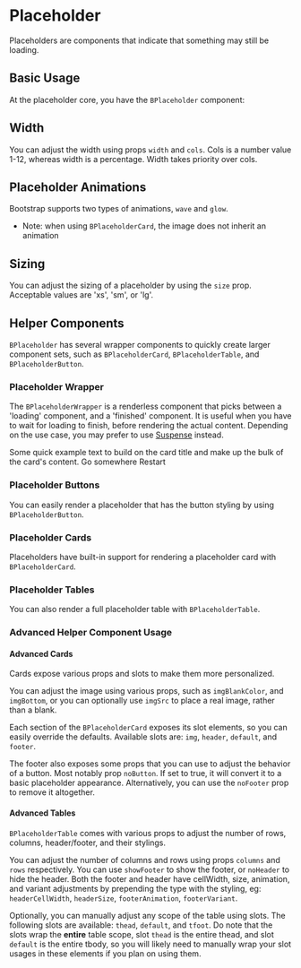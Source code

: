 # Placeholder

<PageHeader>

Placeholders are components that indicate that something may still be loading.

</PageHeader>

## Basic Usage

At the placeholder core, you have the `BPlaceholder` component:

<HighlightCard>
  <BPlaceholder />
  <BPlaceholder width="65" variant="danger" />
  <BPlaceholder cols="6" variant="info" />
  <template #html>

```vue-html
<BPlaceholder cols="7" />
<BPlaceholder width="65" />
<BPlaceholder cols="6" />
```

  </template>
</HighlightCard>

## Width

You can adjust the width using props `width` and `cols`. Cols is a number value 1-12, whereas width is a percentage. Width takes priority over cols.

<HighlightCard>
  <BPlaceholder width="30" cols="12" />
  <BPlaceholder width="75%" variant="danger" />
  <BPlaceholder width="12" variant="warning" />
  <BPlaceholder :cols="6" variant="info" />
  <BPlaceholder cols="8" variant="info" />
  <template #html>

```vue-html
<BPlaceholder width="30" cols="12" />
<BPlaceholder width="75%" variant="danger" />
<BPlaceholder width="12" variant="warning" />
<BPlaceholder :cols="6" variant="info" />
<BPlaceholder cols="8" variant="info" />
```

  </template>
</HighlightCard>

## Placeholder Animations

Bootstrap supports two types of animations, `wave` and `glow`.

- Note: when using `BPlaceholderCard`, the image does not inherit an animation

<HighlightCard>
  <BPlaceholderCard style="max-width: 20rem; " animation="glow" class="mb-3" />
  <BPlaceholderCard style="max-width: 20rem; " animation="wave" class="mb-3" />
  <BPlaceholder animation="glow" />
  <template #html>

```vue-html
<BPlaceholderCard style="max-width: 20rem; " animation="glow" />
<BPlaceholderCard style="max-width: 20rem; " animation="wave" />
<BPlaceholder animation="glow" />
```

  </template>
</HighlightCard>

## Sizing

You can adjust the sizing of a placeholder by using the `size` prop. Acceptable values are 'xs', 'sm', or 'lg'.

<HighlightCard>
  <BPlaceholder size="lg" />
  <BPlaceholder size="sm" />
  <BPlaceholder size="xs" />
  <template #html>

```vue-html
<BPlaceholder size="lg" />
<BPlaceholder size="sm" />
<BPlaceholder size="xs" />
```

  </template>
</HighlightCard>

## Helper Components

`BPlaceholder` has several wrapper components to quickly create larger component sets, such as `BPlaceholderCard`, `BPlaceholderTable`, and `BPlaceholderButton`.

### Placeholder Wrapper

The `BPlaceholderWrapper` is a renderless component that picks between a 'loading' component, and a 'finished' component. It is useful when you have to wait for loading to finish, before rendering the actual content. Depending on the use case, you may prefer to use [Suspense](https://vuejs.org/guide/built-ins/suspense.html) instead.

<HighlightCard>
  <BPlaceholderWrapper :loading="loading">
    <template #loading>
      <BPlaceholderCard style="max-width: 20rem;" no-footer />
    </template>
    <BCard
      title="Card Title"
      img-src="https://picsum.photos/600/300/?image=25"
      img-alt="Image"
      img-top
      tag="article"
      style="max-width: 20rem;"
      class="mb-2"
    >
      <BCardText>
        Some quick example text to build on the card title and make up the bulk of the card's content.
      </BCardText>
      <BButton href="#placeholder-wrapper" variant="primary">Go somewhere</BButton>
    </BCard>
  </BPlaceholderWrapper>
  <BButton @click="startLoading">Restart</BButton>
  <template #html>

```vue
<template>
  <BPlaceholderWrapper :loading="loading">
    <template #loading>
      <BPlaceholderCard style="max-width: 20rem;" no-footer />
    </template>
    <BCard
      title="Card Title"
      img-src="https://picsum.photos/600/300/?image=25"
      img-alt="Image"
      img-top
      tag="article"
      style="max-width: 20rem;"
      class="mb-2"
    >
      <BCardText>
        Some quick example text to build on the card title and make up the bulk of the card's
        content.
      </BCardText>
      <BButton href="#placeholder-wrapper" variant="primary">Go somewhere</BButton>
    </BCard>
  </BPlaceholderWrapper>
  <BButton @click="startLoading">Restart</BButton>
</template>

<script setup lang="ts">
const loading = ref(false)

watchEffect(() => {
  if (loading.value === true) {
    setTimeout(() => {
      loading.value = false
    }, 5000)
  }
})

const startLoading = () => {
  if (loading.value === true) return
  loading.value = true
}

onMounted(startLoading)
</script>
```

  </template>
</HighlightCard>

### Placeholder Buttons

You can easily render a placeholder that has the button styling by using `BPlaceholderButton`.

<HighlightCard>
  <BPlaceholderButton cols="3" />
  <template #html>

```vue-html
<BPlaceholderButton cols="3" />
```

  </template>
</HighlightCard>

### Placeholder Cards

Placeholders have built-in support for rendering a placeholder card with `BPlaceholderCard`.

<HighlightCard>
  <BPlaceholderCard style="max-width: 20rem" />
  <template #html>

```vue-html
<BPlaceholderCard style="max-width: 20rem" />
```

  </template>
</HighlightCard>

### Placeholder Tables

You can also render a full placeholder table with `BPlaceholderTable`.

<HighlightCard>
  <BPlaceholderTable />
  <template #html>

```vue-html
<BPlaceholderTable />
```

  </template>
</HighlightCard>

### Advanced Helper Component Usage

#### Advanced Cards

Cards expose various props and slots to make them more personalized.

You can adjust the image using various props, such as `imgBlankColor`, and `imgBottom`, or you can optionally use `imgSrc` to place a real image, rather than a blank.

Each section of the `BPlaceholderCard` exposes its slot elements, so you can easily override the defaults. Available slots are: `img`, `header`, `default`, and `footer`.

The footer also exposes some props that you can use to adjust the behavior of a button. Most notably prop `noButton`. If set to true, it will convert it to a basic placeholder appearance. Alternatively, you can use the `noFooter` prop to remove it altogether.

<HighlightCard>
  <BPlaceholderCard img-src="https://picsum.photos/1024/480/?image=1" img-bottom no-header>
    <template #footer>
      Footer
    </template>
    <template #default>
      <BPlaceholder />
      <BPlaceholder width="65" variant="danger" />
      <BPlaceholder cols="6" variant="info" />
    </template>
  </BPlaceholderCard>
  <template #html>

```vue-html
<BPlaceholderCard img-src="https://picsum.photos/1024/480/?image=1" img-bottom no-header>
  <template #footer>
    Footer
  </template>

  <template #default>
    <BPlaceholder />
    <BPlaceholder width="65" variant="danger" />
    <BPlaceholder cols="6" variant="info" />
  </template>
</BPlaceholderCard>
```

  </template>
</HighlightCard>

#### Advanced Tables

`BPlaceholderTable` comes with various props to adjust the number of rows, columns, header/footer, and their stylings.

You can adjust the number of columns and rows using props `columns` and `rows` respectively. You can use `showFooter` to show the footer, or `noHeader` to hide the header. Both the footer and header have cellWidth, size, animation, and variant adjustments by prepending the type with the styling, eg: `headerCellWidth`, `headerSize`, `footerAnimation`, `footerVariant`.

Optionally, you can manually adjust any scope of the table using slots. The following slots are available: `thead`, `default`, and `tfoot`. Do note that the slots wrap the **entire** table scope, slot `thead` is the entire thead, and slot `default` is the entire tbody, so you will likely need to manually wrap your slot usages in these elements if you plan on using them.

<HighlightCard>
  <BPlaceholderTable
    columns="3"
    rows="2"
    show-footer
    footer-variant="info"
    header-size="lg"
    footer-size="xs"
    footer-columns="1"
    header-columns="4"
  >
    <template #default>
      <tbody>
          <tr>
            <td>
              <BPlaceholder size="lg" variant="secondary" />
              <BPlaceholder size="sm" variant="secondary" />
              <BPlaceholder size="xs" variant="secondary" />
            </td>
            <td>
              <BPlaceholder variant="warning" />
              <BPlaceholder animation="wave" variant="warning" />
            </td>
            <td>
              <BPlaceholder animation="glow" variant="danger" />
            </td>
          </tr>
      </tbody>
    </template>
  </BPlaceholderTable>
  <template #html>

```vue-html
<BPlaceholderTable
  columns="3"
  rows="2"
  show-footer
  footer-variant="info"
  header-size="lg"
  footer-size="xs"
  footer-columns="1"
  header-columns="4"
>
  <template #default>
    <tbody>
      <tr>
        <td>
          <BPlaceholder size="lg" variant="secondary" />
          <BPlaceholder size="sm" variant="secondary" />
          <BPlaceholder size="xs" variant="secondary" />
        </td>
        <td>
          <BPlaceholder variant="warning" />
          <BPlaceholder animation="wave" variant="warning" />
        </td>
        <td>
          <BPlaceholder animation="glow" variant="danger" />
        </td>
      </tr>
    </tbody>
  </template>
</BPlaceholderTable>
```

  </template>
</HighlightCard>

<ComponentReference :data="data" />

<script setup lang="ts">
import {data} from '../../data/components/placeholder.data'
import ComponentReference from '../../components/ComponentReference.vue'
import HighlightCard from '../../components/HighlightCard.vue'
import {ref, onMounted, watchEffect} from 'vue'

const loading = ref(false)

watchEffect(() => {
  if(loading.value === true){
    setTimeout(() => {
      loading.value = false
    }, 5000)
  }
})

const startLoading = () => {
  if(loading.value === true) return
  loading.value = true
}

onMounted(startLoading)
</script>
